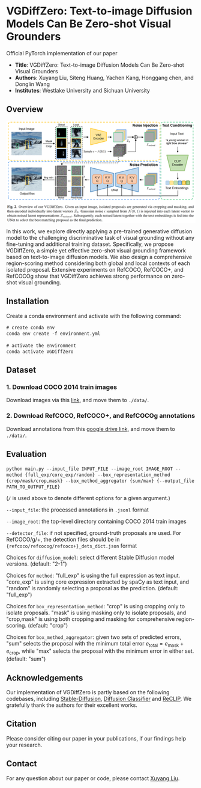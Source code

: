# VGDiffZero: Text-to-image Diffusion Models Can Be Zero-shot Visual Grounders
Official PyTorch implementation of our paper 
* **Title**: VGDiffZero: Text-to-image Diffusion Models Can Be Zero-shot Visual Grounders
* **Authors**: Xuyang Liu, Siteng Huang, Yachen Kang, Honggang chen, and Donglin Wang 
* **Institutes**: Westlake University and Sichuan University <br>

## Overview
<p align="center"> <img src="overview.png" width="1000" align="center"> </p>
In this work, we explore directly applying a pre-trained generative diffusion model to the challenging discriminative task of visual grounding without any fine-tuning and additional training dataset. Specifically, we propose VGDiffZero, a simple yet effective zero-shot visual grounding framework based on text-to-image diffusion models. We also design a comprehensive region-scoring method considering both global and local contexts of each isolated proposal. Extensive experiments on RefCOCO, RefCOCO+, and RefCOCOg show that VGDiffZero achieves strong performance on zero-shot visual grounding.

## Installation 
Create a conda environment and activate with the following command:
```shell
# create conda env
conda env create -f environment.yml

# activate the environment
conda activate VGDiffZero
```
## Dataset

### 1. Download COCO 2014 train images
Download images via this [link](http://images.cocodataset.org/zips/train2014.zip), and move them to `./data/`.

### 2. Download RefCOCO, RefCOCO+, and RefCOCOg annotations 
Download annotations from this [google drive link](https://drive.google.com/drive/folders/1OqbQ25xQh5HXxZLvoxLprS8w7gA54GkR?usp=drive_link), and move them to `./data/`.

## Evaluation
```shell
python main.py --input_file INPUT_FILE --image_root IMAGE_ROOT --method {full_exp/core_exp/random} --box_representation_method {crop/mask/crop,mask} --box_method_aggregator {sum/max} {--output_file PATH_TO_OUTPUT_FILE}
```
(`/` is used above to denote different options for a given argument.)

`--input_file`: the processed annotations in `.jsonl` format

`--image_root`: the top-level directory containing COCO 2014 train images

`--detector_file`:  if not specified, ground-truth proposals are used. For RefCOCO/g/+, the detection files should be in `{refcoco/refcocog/refcoco+}_dets_dict.json` format

Choices for `diffusion_model`: select different Stable Diffusion model versions. (default: "2-1")

Choices for `method`: "full_exp" is using the full expression as text input. "core_exp" is using core expression extracted by spaCy as text input, and "random" is randomly selecting a proposal as the prediction. (default: "full_exp")

Choices for `box_representation_method`: "crop" is using cropping only to isolate proposals. "mask" is using masking only to isolate proposals, and "crop,mask" is using both cropping and masking for comprehensive region-scoring. (default: "crop")

Choices for `box_method_aggregator`: given two sets of predicted errors, "sum" selects the proposal with the minimum total error $e_\text{total} = e_\text{mask} + e_\text{crop}$, while "max" selects the proposal with the minimum error in either set. (default: "sum")

## Acknowledgements
Our implementation of VGDiffZero is partly based on the following codebases, including [Stable-Diffusion](https://github.com/CompVis/stable-diffusion), [Diffusion Classifier](https://github.com/diffusion-classifier/diffusion-classifier) and [ReCLIP](https://github.com/allenai/reclip). We gratefully thank the authors for their excellent works.

## Citation
Please consider citing our paper in your publications, if our findings help your research.

## Contact
For any question about our paper or code, please contact [Xuyang Liu](liuxuyang@stu.scu.edu.cn).

